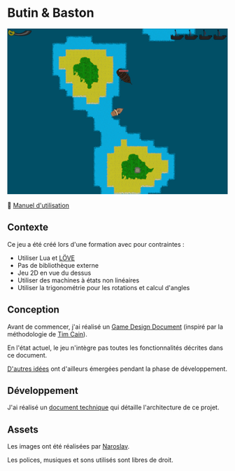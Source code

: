 # Butin & Baston

![Aperçu du jeu](preview.jpg)

📖 [Manuel d'utilisation](docs/notice.md)

## Contexte

Ce jeu a été créé lors d'une formation avec pour contraintes :

- Utiliser Lua et [LÖVE](https://www.love2d.org/)
- Pas de bibliothèque externe
- Jeu 2D en vue du dessus
- Utiliser des machines à états non linéaires
- Utiliser la trigonométrie pour les rotations et calcul d'angles

## Conception

Avant de commencer, j'ai réalisé un [Game Design Document](docs/gdd.md) (inspiré par la méthodologie de [Tim Cain](https://www.youtube.com/@CainOnGames)).

En l'état actuel, le jeu n'intègre pas toutes les fonctionnalités décrites dans ce document.

[D'autres idées](docs/backlog.md) ont d'ailleurs émergées pendant la phase de développement.

## Développement

J'ai réalisé un [document technique](docs/tech.md) qui détaille l'architecture de ce projet.

## Assets

Les images ont été réalisées par [Naroslav](https://github.com/FSic).

Les polices, musiques et sons utilisés sont libres de droit.
